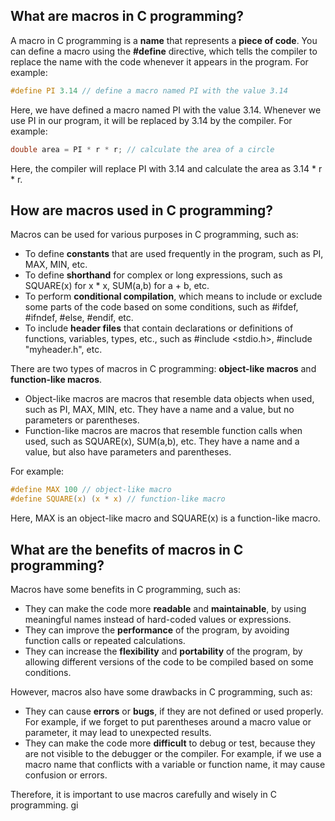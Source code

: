 ## What are macros in C programming?

A macro in C programming is a **name** that represents a **piece of code**. You can define a macro using the **#define** directive, which tells the compiler to replace the name with the code whenever it appears in the program. For example:

```c
#define PI 3.14 // define a macro named PI with the value 3.14
```

Here, we have defined a macro named PI with the value 3.14. Whenever we use PI in our program, it will be replaced by 3.14 by the compiler. For example:

```c
double area = PI * r * r; // calculate the area of a circle
```

Here, the compiler will replace PI with 3.14 and calculate the area as 3.14 * r * r.

## How are macros used in C programming?

Macros can be used for various purposes in C programming, such as:

- To define **constants** that are used frequently in the program, such as PI, MAX, MIN, etc.
- To define **shorthand** for complex or long expressions, such as SQUARE(x) for x * x, SUM(a,b) for a + b, etc.
- To perform **conditional compilation**, which means to include or exclude some parts of the code based on some conditions, such as #ifdef, #ifndef, #else, #endif, etc.
- To include **header files** that contain declarations or definitions of functions, variables, types, etc., such as #include <stdio.h>, #include "myheader.h", etc.

There are two types of macros in C programming: **object-like macros** and **function-like macros**.

- Object-like macros are macros that resemble data objects when used, such as PI, MAX, MIN, etc. They have a name and a value, but no parameters or parentheses.
- Function-like macros are macros that resemble function calls when used, such as SQUARE(x), SUM(a,b), etc. They have a name and a value, but also have parameters and parentheses.

For example:

```c
#define MAX 100 // object-like macro
#define SQUARE(x) (x * x) // function-like macro
```

Here, MAX is an object-like macro and SQUARE(x) is a function-like macro.

## What are the benefits of macros in C programming?

Macros have some benefits in C programming, such as:

- They can make the code more **readable** and **maintainable**, by using meaningful names instead of hard-coded values or expressions.
- They can improve the **performance** of the program, by avoiding function calls or repeated calculations.
- They can increase the **flexibility** and **portability** of the program, by allowing different versions of the code to be compiled based on some conditions.

However, macros also have some drawbacks in C programming, such as:

- They can cause **errors** or **bugs**, if they are not defined or used properly. For example, if we forget to put parentheses around a macro value or parameter, it may lead to unexpected results.
- They can make the code more **difficult** to debug or test, because they are not visible to the debugger or the compiler. For example, if we use a macro name that conflicts with a variable or function name, it may cause confusion or errors.

Therefore, it is important to use macros carefully and wisely in C programming.
gi